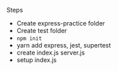 Steps

- Create express-practice folder
- Create test folder
- ```npm init```
- yarn add express, jest, supertest
- create index.js server.js
- setup index.js
